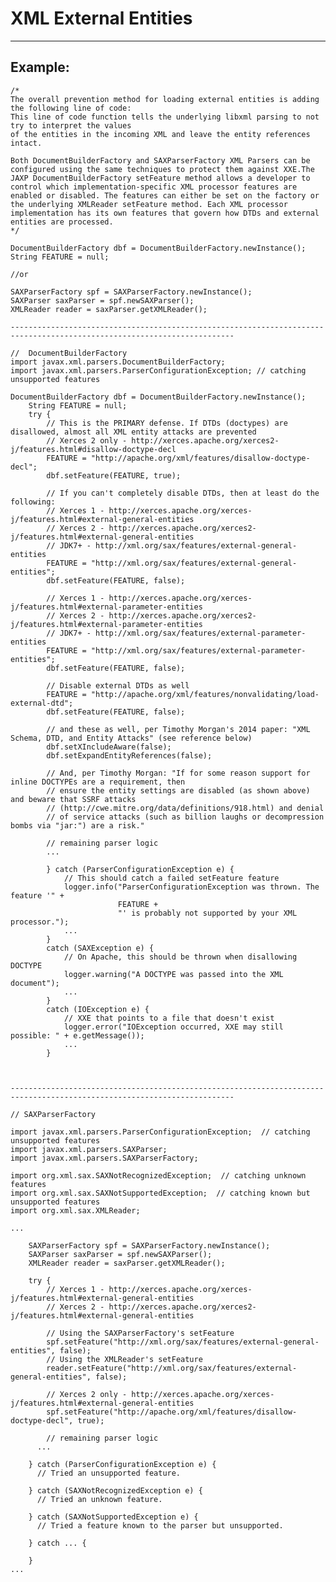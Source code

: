 # XML External Entities 
-------

## Example:

    
    /*
    The overall prevention method for loading external entities is adding the following line of code:
    This line of code function tells the underlying libxml parsing to not try to interpret the values 
    of the entities in the incoming XML and leave the entity references intact.

    Both DocumentBuilderFactory and SAXParserFactory XML Parsers can be configured using the same techniques to protect them against XXE.The JAXP DocumentBuilderFactory setFeature method allows a developer to control which implementation-specific XML processor features are enabled or disabled. The features can either be set on the factory or the underlying XMLReader setFeature method. Each XML processor implementation has its own features that govern how DTDs and external entities are processed.
    */

    DocumentBuilderFactory dbf = DocumentBuilderFactory.newInstance();
    String FEATURE = null;

    //or

    SAXParserFactory spf = SAXParserFactory.newInstance();
    SAXParser saxParser = spf.newSAXParser();
    XMLReader reader = saxParser.getXMLReader();
      
    ------------------------------------------------------------------------------------------------------------------------

    //  DocumentBuilderFactory
    import javax.xml.parsers.DocumentBuilderFactory;
    import javax.xml.parsers.ParserConfigurationException; // catching unsupported features

    DocumentBuilderFactory dbf = DocumentBuilderFactory.newInstance();
        String FEATURE = null;
        try {
            // This is the PRIMARY defense. If DTDs (doctypes) are disallowed, almost all XML entity attacks are prevented
            // Xerces 2 only - http://xerces.apache.org/xerces2-j/features.html#disallow-doctype-decl
            FEATURE = "http://apache.org/xml/features/disallow-doctype-decl";
            dbf.setFeature(FEATURE, true);

            // If you can't completely disable DTDs, then at least do the following:
            // Xerces 1 - http://xerces.apache.org/xerces-j/features.html#external-general-entities
            // Xerces 2 - http://xerces.apache.org/xerces2-j/features.html#external-general-entities
            // JDK7+ - http://xml.org/sax/features/external-general-entities    
            FEATURE = "http://xml.org/sax/features/external-general-entities";
            dbf.setFeature(FEATURE, false);

            // Xerces 1 - http://xerces.apache.org/xerces-j/features.html#external-parameter-entities
            // Xerces 2 - http://xerces.apache.org/xerces2-j/features.html#external-parameter-entities
            // JDK7+ - http://xml.org/sax/features/external-parameter-entities    
            FEATURE = "http://xml.org/sax/features/external-parameter-entities";
            dbf.setFeature(FEATURE, false);

            // Disable external DTDs as well
            FEATURE = "http://apache.org/xml/features/nonvalidating/load-external-dtd";
            dbf.setFeature(FEATURE, false);

            // and these as well, per Timothy Morgan's 2014 paper: "XML Schema, DTD, and Entity Attacks" (see reference below)
            dbf.setXIncludeAware(false);
            dbf.setExpandEntityReferences(false);
    
            // And, per Timothy Morgan: "If for some reason support for inline DOCTYPEs are a requirement, then 
            // ensure the entity settings are disabled (as shown above) and beware that SSRF attacks
            // (http://cwe.mitre.org/data/definitions/918.html) and denial 
            // of service attacks (such as billion laughs or decompression bombs via "jar:") are a risk."

            // remaining parser logic
            ...
    
            } catch (ParserConfigurationException e) {
                // This should catch a failed setFeature feature
                logger.info("ParserConfigurationException was thrown. The feature '" +
                            FEATURE +
                            "' is probably not supported by your XML processor.");
                ...
            }
            catch (SAXException e) {
                // On Apache, this should be thrown when disallowing DOCTYPE
                logger.warning("A DOCTYPE was passed into the XML document");
                ...
            }
            catch (IOException e) {
                // XXE that points to a file that doesn't exist
                logger.error("IOException occurred, XXE may still possible: " + e.getMessage());
                ...
            }
        
        
        
    ------------------------------------------------------------------------------------------------------------------------
        
    // SAXParserFactory
        
    import javax.xml.parsers.ParserConfigurationException;  // catching unsupported features
    import javax.xml.parsers.SAXParser;
    import javax.xml.parsers.SAXParserFactory;
    
    import org.xml.sax.SAXNotRecognizedException;  // catching unknown features
    import org.xml.sax.SAXNotSupportedException;  // catching known but unsupported features
    import org.xml.sax.XMLReader;
    
    ...
    
        SAXParserFactory spf = SAXParserFactory.newInstance();
        SAXParser saxParser = spf.newSAXParser();
        XMLReader reader = saxParser.getXMLReader();
    
        try {
            // Xerces 1 - http://xerces.apache.org/xerces-j/features.html#external-general-entities
            // Xerces 2 - http://xerces.apache.org/xerces2-j/features.html#external-general-entities
    
            // Using the SAXParserFactory's setFeature
            spf.setFeature("http://xml.org/sax/features/external-general-entities", false);
            // Using the XMLReader's setFeature
            reader.setFeature("http://xml.org/sax/features/external-general-entities", false);
    
            // Xerces 2 only - http://xerces.apache.org/xerces-j/features.html#external-general-entities
            spf.setFeature("http://apache.org/xml/features/disallow-doctype-decl", true);
    
            // remaining parser logic
          ...
    
        } catch (ParserConfigurationException e) {
          // Tried an unsupported feature.
    
        } catch (SAXNotRecognizedException e) {
          // Tried an unknown feature.
    
        } catch (SAXNotSupportedException e) {
          // Tried a feature known to the parser but unsupported.
    
        } catch ... {
          
        }
    ...
